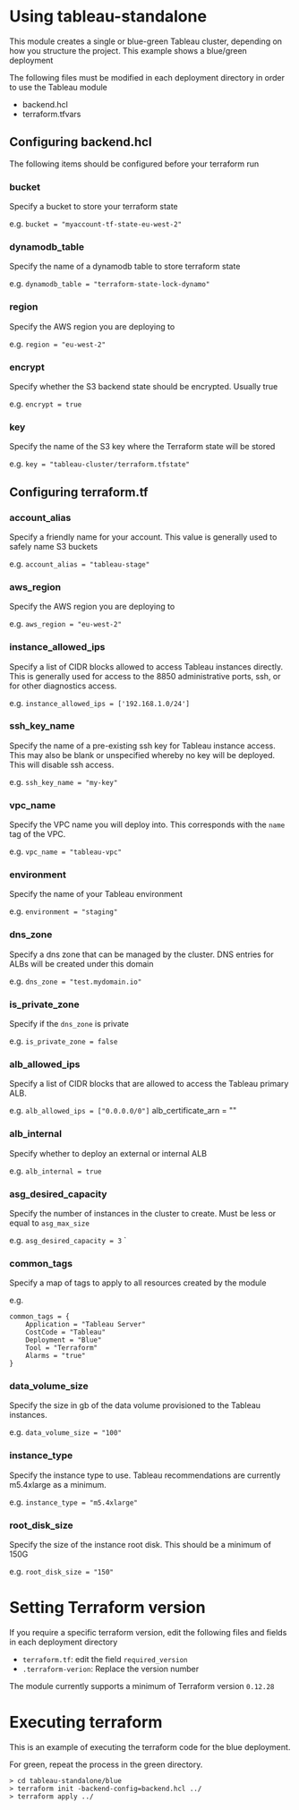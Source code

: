 # Using tableau-standalone
This module creates a single or blue-green Tableau cluster, depending on how you structure the project. This example shows a blue/green deployment

The following files must be modified in each deployment directory in order to use the Tableau module
- backend.hcl
- terraform.tfvars

## Configuring backend.hcl
The following items should be configured before your terraform run

### bucket
Specify a bucket to store your terraform state

e.g. `bucket = "myaccount-tf-state-eu-west-2"`

### dynamodb_table
Specify the name of a dynamodb table to store terraform state

e.g. `dynamodb_table = "terraform-state-lock-dynamo"`

### region
Specify the AWS region you are deploying to

e.g. `region = "eu-west-2"`

### encrypt
Specify whether the S3 backend state should be encrypted. Usually true

e.g. `encrypt = true`

### key
Specify the name of the S3 key where the Terraform state will be stored

e.g. `key = "tableau-cluster/terraform.tfstate"`


## Configuring terraform.tf

###  account_alias
Specify a friendly name for your account. This value is generally used to safely name S3 buckets

e.g. `account_alias = "tableau-stage"`

### aws_region
Specify the AWS region you are deploying to

e.g. `aws_region = "eu-west-2"`

### instance_allowed_ips
Specify a list of CIDR blocks allowed to access Tableau instances directly.
This is generally used for access to the 8850 administrative ports, ssh, or for other diagnostics access.

e.g. `instance_allowed_ips = ['192.168.1.0/24']`

### ssh_key_name
Specify the name of a pre-existing ssh key for Tableau instance access. This may also be blank or unspecified whereby no key will be deployed. This will disable ssh access.

e.g. `ssh_key_name = "my-key"`

### vpc_name
Specify the VPC name you will deploy into. This corresponds with the `name` tag of the VPC.

e.g. `vpc_name = "tableau-vpc"`

### environment
Specify the name of your Tableau environment

e.g. `environment = "staging"`


### dns_zone
Specify a dns zone that can be managed by the cluster. DNS entries for ALBs will be created under this domain

e.g. `dns_zone = "test.mydomain.io"`

### is_private_zone
Specify if the `dns_zone` is private

e.g. `is_private_zone = false`

### alb_allowed_ips
Specify a list of CIDR blocks that are allowed to access the Tableau primary ALB.

e.g. `alb_allowed_ips = ["0.0.0.0/0"]`
alb_certificate_arn = "<YOUR ACM CERTIFICATE ARN>"

### alb_internal
Specify whether to deploy an external or internal ALB

e.g. `alb_internal = true`

### asg_desired_capacity
Specify the number of instances in the cluster to create. Must be less or equal to `asg_max_size`

e.g. `asg_desired_capacity = 3`
`
### common_tags
Specify a map of tags to apply to all resources created by the module

e.g.
```
common_tags = {
    Application = "Tableau Server"
    CostCode = "Tableau"
    Deployment = "Blue"
    Tool = "Terraform"
    Alarms = "true"
}
```

### data_volume_size
Specify the size in gb of the data volume provisioned to the Tableau instances.

e.g. `data_volume_size = "100"`

### instance_type
Specify the instance type to use. Tableau recommendations are currently m5.4xlarge as a minimum.

e.g. `instance_type = "m5.4xlarge"`

### root_disk_size
Specify the size of the instance root disk. This should be a minimum of 150G

e.g. `root_disk_size = "150"`

# Setting Terraform version
If you require a specific terraform version, edit the following files and fields in each deployment directory
- `terraform.tf`: edit the field `required_version`
- `.terraform-verion`: Replace the version number

The module currently supports a minimum of Terraform version `0.12.28`

# Executing terraform
This is an example of executing the terraform code for the blue deployment.

For green, repeat the process in the green directory.

```shell
> cd tableau-standalone/blue
> terraform init -backend-config=backend.hcl ../
> terraform apply ../
```
